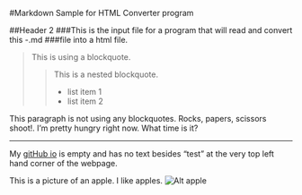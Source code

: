#Markdown Sample for HTML Converter program

##Header 2
###This is the input file for a program that will read and convert this -.md
###file into a html file.

>This is using a blockquote.
>>This is a nested blockquote.
>>* list item 1
>>* list item 2

This paragraph is not using any blockquotes. Rocks, papers, 
scissors shoot!. I’m pretty hungry right now.  What time is
it?

***

My [gitHub io](http://tiffoppotomus.github.io/) is empty and has no text besides
“test” at the very top left hand corner of the webpage.

This is a picture of an apple.  I like apples.
![Alt apple](http://www.trans-high.com/uploads/images/201304/01/HUANIU_APPLE01.jpg)

